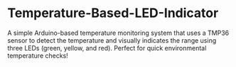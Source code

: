 # Temperature-Based-LED-Indicator
 A simple Arduino-based temperature monitoring system that uses a TMP36 sensor to detect the temperature and visually indicates the range using three LEDs (green, yellow, and red). Perfect for quick environmental temperature checks!
